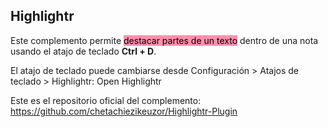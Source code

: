 ## Highlightr
Este complemento permite <mark style="background: #FF5582A6;">destacar partes de un texto</mark> dentro de una nota usando el atajo de teclado **Ctrl + D**.

El atajo de teclado puede cambiarse desde Configuración > Atajos de teclado > Highlightr: Open Highlightr

Este es el repositorio oficial del complemento: https://github.com/chetachiezikeuzor/Highlightr-Plugin